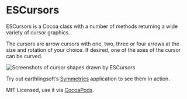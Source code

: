 # ESCursors
ESCursors is a Cocoa class with a number of methods returning a wide variety of cursor graphics. 

The cursors are arrow cursors with one, two, three or four arrows at the size and rotation of your choice. If desired, one of the axes of the cursor can be curved.

![Screenshots of cursor shapes drawn by ESCursors](https://raw.githubusercontent.com/ssp/ESCursors/master/ESCursors-screenshot.png)

Try out earthlingsoft’s [Symmetries](http://earthlingsoft.net/Symmetries/) application to see them in action.

MIT Licensed, use it via [CocoaPods](http://cocoadocs.org/docsets/ESCursors/).